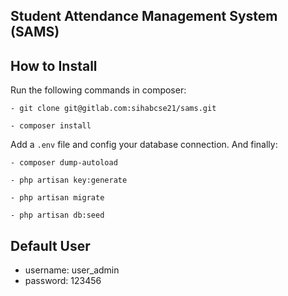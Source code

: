 ## Student Attendance Management System (SAMS)

## How to Install

Run the following commands in composer: 

```
- git clone git@gitlab.com:sihabcse21/sams.git

- composer install
```

Add a `.env` file and config your database connection. And finally:

```
- composer dump-autoload

- php artisan key:generate

- php artisan migrate

- php artisan db:seed
```

## Default User
 - username: user_admin
 - password: 123456
